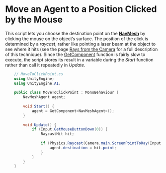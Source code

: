 # Move an Agent to a Position Clicked by the Mouse

This script lets you choose the destination point on the [**NavMesh**][1] by clicking the mouse on the object’s surface. The position of the click is determined by a _raycast_, rather like pointing a laser beam at the object to see where it hits (see the page [Rays from the Camera][2] for a full description of this technique). Since the [GetComponent][3] function is fairly slow to execute, the script stores its result in a variable during the _Start_ function rather than call it repeatedly in _Update_.

``` C#
    // MoveToClickPoint.cs
    using UnityEngine;
    using UnityEngine.AI;
    
    public class MoveToClickPoint : MonoBehaviour {
        NavMeshAgent agent;
        
        void Start() {
            agent = GetComponent<NavMeshAgent>();
        }
        
        void Update() {
            if (Input.GetMouseButtonDown(0)) {
                RaycastHit hit;
                
                if (Physics.Raycast(Camera.main.ScreenPointToRay(Input.mousePosition), out hit, 100)) {
                    agent.destination = hit.point;
                }
            }
        }
    }
```

[1]: ./Glossary.md#navmesh "A mesh that Unity generates to approximate the walkable areas and obstacles in your environment for path finding and AI-controlled navigation."

[2]: https://docs.unity3d.com/6000.0/Documentation/Manual/CameraRays.html

[3]: https://docs.unity3d.com/6000.0/Documentation/ScriptReference/GameObject.GetComponent.html
